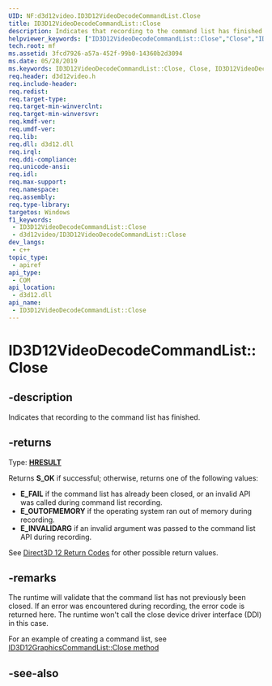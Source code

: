 ```yaml
---
UID: NF:d3d12video.ID3D12VideoDecodeCommandList.Close
title: ID3D12VideoDecodeCommandList::Close
description: Indicates that recording to the command list has finished.
helpviewer_keywords: ["ID3D12VideoDecodeCommandList::Close","Close","ID3D12VideoDecodeCommandList.Close","ID3D12VideoDecodeCommandList::Close","ID3D12VideoDecodeCommandList.Close"]
tech.root: mf
ms.assetid: 3fcd7926-a57a-452f-99b0-14360b2d3094
ms.date: 05/28/2019
ms.keywords: ID3D12VideoDecodeCommandList::Close, Close, ID3D12VideoDecodeCommandList.Close, ID3D12VideoDecodeCommandList::Close, ID3D12VideoDecodeCommandList.Close
req.header: d3d12video.h
req.include-header: 
req.redist: 
req.target-type: 
req.target-min-winverclnt: 
req.target-min-winversvr: 
req.kmdf-ver: 
req.umdf-ver: 
req.lib: 
req.dll: d3d12.dll
req.irql: 
req.ddi-compliance: 
req.unicode-ansi: 
req.idl: 
req.max-support: 
req.namespace: 
req.assembly: 
req.type-library: 
targetos: Windows
f1_keywords:
 - ID3D12VideoDecodeCommandList::Close
 - d3d12video/ID3D12VideoDecodeCommandList::Close
dev_langs:
 - c++
topic_type:
 - apiref
api_type:
 - COM
api_location:
 - d3d12.dll
api_name:
 - ID3D12VideoDecodeCommandList::Close
---
```


# ID3D12VideoDecodeCommandList::Close


## -description

Indicates that recording to the command list has finished.



## -returns

Type: <b><a href="/windows/win32/com/structure-of-com-error-codes">HRESULT</a></b>

Returns <b>S_OK</b> if successful; otherwise, returns one of the following values:
              

<ul>
<li><b>E_FAIL</b> if the command list has already been closed, or an invalid API was called during command list recording.
              </li>
<li><b>E_OUTOFMEMORY</b> if the operating system ran out of memory during recording.
              </li>
<li><b>E_INVALIDARG</b> if an invalid argument was passed to the command list API during recording.
              </li>
</ul>

See <a href="/windows/win32/direct3d12/d3d12-graphics-reference-returnvalues">Direct3D 12 Return Codes</a> for other possible return values.

## -remarks

The runtime will validate that the command list has not previously been closed.  If an error was encountered during recording, the error code is returned here.  The runtime won't call the close device driver interface (DDI) in this case.

For an example of creating a command list, see [ID3D12GraphicsCommandList::Close method](/windows/desktop/api/d3d12/nf-d3d12-id3d12graphicscommandlist-close)

## -see-also
